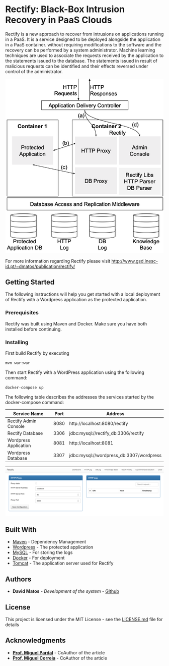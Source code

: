 # Rectify: Black-Box Intrusion Recovery in PaaS Clouds

Rectify is a new approach to recover from intrusions on applications running in a PaaS. It is a service designed to be deployed alongside the application in a PaaS container.
without requiring modifications to the software and the recovery can be performed by a system administrator. Machine learning techniques are used to associate the requests received by the application to the statements issued to the database.
The statements issued in result of malicious requests can be  identified and  their effects  reversed under control of the administrator.

![System architecture of Rectify](doc/img/rectify_arch.png "System architecture of Rectify")

For more information regarding Rectify please visit http://www.gsd.inesc-id.pt/~dmatos/publication/rectify/ 


## Getting Started

The following instructions will help you get started with a local deployment of Rectify with a Wordpress application as the protected application.

### Prerequisites

Rectify was built using Maven and Docker. Make sure you have both installed before continuing.


### Installing

First build Rectify by executing

```
mvn war:war
```

Then start Rectify with a WordPress application using the following command:

```
docker-compose up
```

The following table describes the addresses the services started by the docker-compose command:

| Service Name          | Port | Address                                  |
|-----------------------|------|------------------------------------------|
| Rectify Admin Console | 8080 | http://localhost:8080/rectify            |
| Rectify Database      | 3306 | jdbc:mysql://rectify_db:3306/rectify     |
| Wordpress Application | 8081 | http://localhost:8081                    |
| Wordpress Database    | 3307 | jdbc:mysql://wordpress_db:3307/wordpress |


![Dashboard of Rectify](doc/img/rectify_dashboard.png "Dashboard of Rectify")


## Built With

* [Maven](https://maven.apache.org/) - Dependency Management
* [Wordpress](https://wordpress.org) - The protected application
* [MySQL](https://www.mysql.com) - For storing the logs
* [Docker](https://www.docker.com) - For deployment
* [Tomcat](http://tomcat.apache.org) - The application server used for Rectify


## Authors

* **David Matos** - *Development of the system* - [Github](https://github.com/davidmatos)


## License

This project is licensed under the MIT License - see the [LICENSE.md](LICENSE.md) file for details

## Acknowledgments

* **[Prof. Miguel Pardal](https://github.com/miguelpardal)**  - CoAuthor of the article
* **[Prof. Miguel Correia](https://github.com/mpcorreia)**  - CoAuthor of the article

